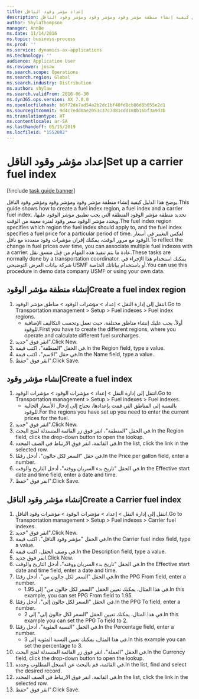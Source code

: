 ```yaml
---
title: إعداد مؤشر وقود الناقل‬
description: يوضح هذا الدليل كيفية إنشاء منطقة مؤشر وقود ومؤشر وقود ومؤشر وقود الناقل.
author: ShylaThompson
manager: AnnBe
ms.date: 11/14/2016
ms.topic: business-process
ms.prod: ''
ms.service: dynamics-ax-applications
ms.technology: ''
audience: Application User
ms.reviewer: josaw
ms.search.scope: Operations
ms.search.region: Global
ms.search.industry: Distribution
ms.author: shylaw
ms.search.validFrom: 2016-06-30
ms.dyn365.ops.version: AX 7.0.0
ms.openlocfilehash: b6f72de7ad54a2b2dc1bf40fd8cb86d8b055e2d1
ms.sourcegitcommit: 9d4c7edd0ae2053c37c7d81cdd180b16bf3a9d3b
ms.translationtype: HT
ms.contentlocale: ar-SA
ms.lasthandoff: 05/15/2019
ms.locfileid: "1552082"
---
```

# <a name="set-up-a-carrier-fuel-index"></a><span data-ttu-id="f7445-103">إعداد مؤشر وقود الناقل‬</span><span class="sxs-lookup"><span data-stu-id="f7445-103">Set up a carrier fuel index</span></span>

[!include [task guide banner](../../includes/task-guide-banner.md)]

<span data-ttu-id="f7445-104">يوضح هذا الدليل كيفية إنشاء منطقة مؤشر وقود ومؤشر وقود ومؤشر وقود الناقل.</span><span class="sxs-lookup"><span data-stu-id="f7445-104">This guide shows how to create a fuel index region, a fuel index and a carrier fuel index.</span></span> <span data-ttu-id="f7445-105">تحديد منطقة مؤشر الوقود المنطقة التي يجب تطبيق مؤشر الوقود عليها، ويحدد مؤشر الوقود سعر وقود لفترة معينة من الوقت.</span><span class="sxs-lookup"><span data-stu-id="f7445-105">The fuel index region specifies which region the fuel index should apply to, and the fuel index specifies a fuel price for a particular period of time.</span></span> <span data-ttu-id="f7445-106">لعكس التغيير في أسعار الوقود مع مرور الوقت، يمكنك إقران مؤشرات وقود متعددة مع ناقل.</span><span class="sxs-lookup"><span data-stu-id="f7445-106">To reflect the change in fuel prices over time, you can associate multiple fuel indexes with a carrier.</span></span>  <span data-ttu-id="f7445-107">عادة ما يتم تنفيذ هذه المهام من قِبل منسق نقل.</span><span class="sxs-lookup"><span data-stu-id="f7445-107">These tasks are normally done by a transportation coordinator.</span></span> <span data-ttu-id="f7445-108">يمكنك استخدام هذا الإجراء في شركة بيانات العرض التوضيحي USMF أو باستخدام بياناتك الخاصة.</span><span class="sxs-lookup"><span data-stu-id="f7445-108">You can use this procedure in demo data company USMF or using your own data.</span></span>


## <a name="create-a-fuel-index-region"></a><span data-ttu-id="f7445-109">إنشاء منطقة مؤشر الوقود</span><span class="sxs-lookup"><span data-stu-id="f7445-109">Create a fuel index region</span></span>
1. <span data-ttu-id="f7445-110">انتقل إلى إدارة النقل > إعداد > مؤشرات الوقود‬ > مناطق مؤشر الوقود.</span><span class="sxs-lookup"><span data-stu-id="f7445-110">Go to Transportation management > Setup > Fuel indexes > Fuel index regions.</span></span>
    * <span data-ttu-id="f7445-111">أولاً، يجب عليك إنشاء مناطق مختلفة، حيث تعمل وتحسب التكاليف الإضافية للوقود‬.</span><span class="sxs-lookup"><span data-stu-id="f7445-111">First you have to create the different regions, where you operate and calculate different fuel surcharges.</span></span>  
2. <span data-ttu-id="f7445-112">انقر فوق "جديد".</span><span class="sxs-lookup"><span data-stu-id="f7445-112">Click New.</span></span>
3. <span data-ttu-id="f7445-113">في الحقل "المنطقة"، اكتب قيمة.</span><span class="sxs-lookup"><span data-stu-id="f7445-113">In the Region field, type a value.</span></span>
4. <span data-ttu-id="f7445-114">في حقل "الاسم"، اكتب قيمة.</span><span class="sxs-lookup"><span data-stu-id="f7445-114">In the Name field, type a value.</span></span>
5. <span data-ttu-id="f7445-115">انقر فوق "حفظ".</span><span class="sxs-lookup"><span data-stu-id="f7445-115">Click Save.</span></span>

## <a name="create-a-fuel-index"></a><span data-ttu-id="f7445-116">إنشاء مؤشر وقود</span><span class="sxs-lookup"><span data-stu-id="f7445-116">Create a fuel index</span></span>
1. <span data-ttu-id="f7445-117">انتقل إلى إدارة النقل > إعداد > مؤشرات الوقود > مؤشرات الوقود.</span><span class="sxs-lookup"><span data-stu-id="f7445-117">Go to Transportation management > Setup > Fuel indexes > Fuel indexes.</span></span>
    * <span data-ttu-id="f7445-118">بالنسبة إلى المناطق التي قمت بإعدادها، تحتاج إلى إدخال الأسعار الحالية للوقود.</span><span class="sxs-lookup"><span data-stu-id="f7445-118">For the regions you have set up you need to enter the current prices for the fuel.</span></span>  
2. <span data-ttu-id="f7445-119">انقر فوق "جديد".</span><span class="sxs-lookup"><span data-stu-id="f7445-119">Click New.</span></span>
3. <span data-ttu-id="f7445-120">في الحقل "المنطقة‬"، انقر فوق زر القائمة المنسدلة لفتح البحث.</span><span class="sxs-lookup"><span data-stu-id="f7445-120">In the Region field, click the drop-down button to open the lookup.</span></span>
4. <span data-ttu-id="f7445-121">في القائمة، انقر فوق الارتباط في الصف المحدد.</span><span class="sxs-lookup"><span data-stu-id="f7445-121">In the list, click the link in the selected row.</span></span>
5. <span data-ttu-id="f7445-122">في حقل "السعر لكل جالون‬"، أدخل رقمًا.</span><span class="sxs-lookup"><span data-stu-id="f7445-122">In the Price per gallon field, enter a number.</span></span>
6. <span data-ttu-id="f7445-123">في الحقل "‏‫تاريخ بدء السريان ووقته‬‬‬"، أدخل التاريخ والوقت.</span><span class="sxs-lookup"><span data-stu-id="f7445-123">In the Effective start date and time field, enter a date and time.</span></span>
7. <span data-ttu-id="f7445-124">انقر فوق "حفظ".</span><span class="sxs-lookup"><span data-stu-id="f7445-124">Click Save.</span></span>

## <a name="create-a-carrier-fuel-index"></a><span data-ttu-id="f7445-125">إنشاء مؤشر وقود الناقل</span><span class="sxs-lookup"><span data-stu-id="f7445-125">Create a Carrier fuel index</span></span>
1. <span data-ttu-id="f7445-126">انتقل إلى إدارة النقل > إعداد > مؤشرات الوقود > مؤشرات وقود الناقل.</span><span class="sxs-lookup"><span data-stu-id="f7445-126">Go to Transportation management > Setup > Fuel indexes > Carrier fuel indexes.</span></span>
2. <span data-ttu-id="f7445-127">انقر فوق "جديد".</span><span class="sxs-lookup"><span data-stu-id="f7445-127">Click New.</span></span>
3. <span data-ttu-id="f7445-128">في الحقل "مؤشر وقود الناقل"، اكتب قيمة.</span><span class="sxs-lookup"><span data-stu-id="f7445-128">In the Carrier fuel index field, type a value.</span></span>
4. <span data-ttu-id="f7445-129">في وصف الحقل، اكتب قيمة.</span><span class="sxs-lookup"><span data-stu-id="f7445-129">In the Description field, type a value.</span></span>
5. <span data-ttu-id="f7445-130">انقر فوق جديد.</span><span class="sxs-lookup"><span data-stu-id="f7445-130">Click New.</span></span>
6. <span data-ttu-id="f7445-131">في الحقل "‏‫تاريخ بدء السريان ووقته‬‬‬"، أدخل التاريخ والوقت.</span><span class="sxs-lookup"><span data-stu-id="f7445-131">In the Effective start date and time field, enter a date and time.</span></span>
7. <span data-ttu-id="f7445-132">في الحقل "السعر لكل جالون من‬"، أدخل رقمًا.</span><span class="sxs-lookup"><span data-stu-id="f7445-132">In the PPG From field, enter a number.</span></span>
    * <span data-ttu-id="f7445-133">في هذا المثال، يمكنك تعيين الحقل "السعر لكل جالون من‬" إلى 1.95.</span><span class="sxs-lookup"><span data-stu-id="f7445-133">In this example, you can set PPG From field to 1.95.</span></span>  
8. <span data-ttu-id="f7445-134">في الحقل "‏‫السعر لكل جالون إلى‬"، أدخل رقمًا.</span><span class="sxs-lookup"><span data-stu-id="f7445-134">In the PPG To field, enter a number.</span></span>
    * <span data-ttu-id="f7445-135">في هذا المثال، يمكنك تعيين الحقل "السعر لكل جالون إلى‬" إلى 2.</span><span class="sxs-lookup"><span data-stu-id="f7445-135">In this example you can set the PPG To field to 2.</span></span>  
9. <span data-ttu-id="f7445-136">في الحقل "النسبة المئوية‬"، أدخل رقمًا.</span><span class="sxs-lookup"><span data-stu-id="f7445-136">In the Percentage field, enter a number.</span></span>
    * <span data-ttu-id="f7445-137">في هذا المثال، يمكنك تعيين النسبة المئوية إلى 3.</span><span class="sxs-lookup"><span data-stu-id="f7445-137">In this example you can set the percentage to 3.</span></span>  
10. <span data-ttu-id="f7445-138">في الحقل "العملة"، انقر فوق زر القائمة المنسدلة لفتح البحث.</span><span class="sxs-lookup"><span data-stu-id="f7445-138">In the Currency field, click the drop-down button to open the lookup.</span></span>
11. <span data-ttu-id="f7445-139">في القائمة، قم بالبحث عن السجل المطلوب وحدده.</span><span class="sxs-lookup"><span data-stu-id="f7445-139">In the list, find and select the desired record.</span></span>
12. <span data-ttu-id="f7445-140">في القائمة، انقر فوق الارتباط في الصف المحدد.</span><span class="sxs-lookup"><span data-stu-id="f7445-140">In the list, click the link in the selected row.</span></span>
13. <span data-ttu-id="f7445-141">انقر فوق "حفظ".</span><span class="sxs-lookup"><span data-stu-id="f7445-141">Click Save.</span></span>

